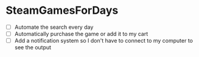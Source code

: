 # SteamGamesForDays
 
- [ ] Automate the search every day
- [ ] Automatically purchase the game or add it to my cart
- [ ] Add a notification system so I don't have to connect to my computer to see the output
